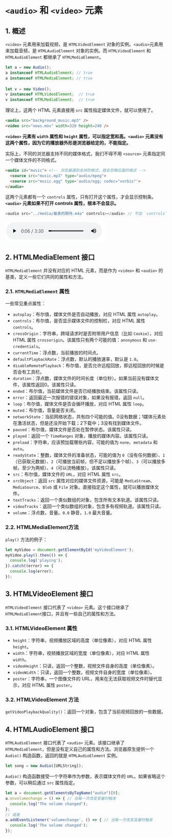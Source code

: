 # `<audio>` 和 `<video>` 元素

## 1. 概述

`<video>` 元素用来加载视频，是 `HTMLVideoElement` 对象的实例。`<audio>`元素用来加载音频，是 `HTMLAudioElement` 对象的实例。而 `HTMLVideoElement` 和 `HTMLAudioElement` 都继承了 `HTMLMediaElement`。

```javascript
let a = new Audio();
a instanceof HTMLAudioElement; // true
a instanceof HTMLMediaElement; // true

let v = new Video();
v instanceof HTMLVideoElement;  // true
v instanceof HTMLMediaElement;  // true
```

理论上，这两个 HTML 元素直接用 `src` 属性指定媒体文件，就可以使用了。

```html
<audio src="background_music.mp3" />
<video src="news.mov" width=320 height=240 />
```

**`<video>` 元素有 `width` 属性和 `height` 属性，可以指定宽和高。`<audio>` 元素没有这两个属性，因为它的播放器外形是浏览器给定的，不能指定。**

实际上，不同的浏览器支持不同的媒体格式，我们不得不用 `<source>` 元素指定同一个媒体文件的不同格式。

```html
<audio id="music"> <!-- 浏览器遇到支持的格式，就会忽略后面的格式 -->
  <source src="music.mp3" type="audio/mpeg">  
  <source src="music.ogg" type='audio/ogg; codec="vorbis"'>
</audio>
```

这两个元素都有一个 `controls` 属性，只有打开这个属性，才会显示控制条。 **`<audio>` 元素如果不打开 controls 属性，根本不会显示。**

```javascript
<audio src="../media/最美的期待.m4a" controls></audio> // 不加 `controls` 才显示
```

![最美的期待](./../images/audio.jpg)

## 2. HTMLMediaElement 接口

`HTMLMediaElement` 并没有对应的 HTML 元素，而是作为 `<video>` 和 `<audio>` 的基类，定义一些它们共同的属性和方法。

### 2.1. `HTMLMediaElement` 属性

一些常见重点属性：

- `autoplay`：布尔值，媒体文件是否自动播放，对应 HTML 属性 `autoplay`。
- `controls`：布尔值，是否显示媒体文件的控制栏，对应 HTML 属性 `controls`。
- `crossOrigin`：字符串，跨域请求时是否附带用户信息（比如 `Cookie`），对应 HTML 属性 `crossorigin`。该属性只有两个可能的值：`anonymous` 和 `use-credentials`。
- `currentTime`：浮点数，当前播放的时间点。
- `defaultPlaybackRate`：浮点数，默认的播放速率，默认是 `1.0`。
- `disableRemotePlayback`：布尔值，是否允许远程回放，即远程回放的时候是否会有工具栏。
- `duration`：浮点数，媒体文件的时间长度（单位秒）。如果当前没有媒体文件，该属性返回0。该属性只读。
- `ended`：布尔值，当前媒体文件是否已经播放结束。该属性只读。
- `error`：返回最近一次报错的错误对象，如果没有报错，返回 `null`。
- `loop`：布尔值，媒体文件是否会循环播放，对应 HTML 属性 `loop`。
- `muted`：布尔值，音量是否关闭。
- `networkState`：当前网络状态，共有四个可能的值。0没有数据；1媒体元素处在激活状态，但是还没开始下载；2下载中；3没有找到媒体文件。
- `paused`：布尔值，媒体文件是否处在暂停状态。该属性只读。
- `played`：返回一个 `TimeRanges`  对象，播放的媒体内容。该属性只读。
- `preload`：字符串，应该预加载哪些内容，可能的值为 `none`、`metadata` 和 `auto`。
- `readyState`：整数，媒体文件的准备状态，可能的值为 `0`（没有任何数据）、`1`（已获取元数据）、`2`（可播放当前帧，但不足以播放多个帧）、`3`（可以播放多帧，至少为两帧）、`4`（可以流畅播放）。该属性只读。
- `src`：布尔值，媒体文件的 `URL`，对应 HTML 属性 `src`。
- `srcObject`：返回 `src` 属性对应的媒体文件资源，可能是 `MediaStream`、`MediaSource`、`Blob` 或 `File` 对象。直接指定这个属性，就可以播放媒体文件。
- `textTracks`：返回一个类似数组的对象，包含所有文本轨道。该属性只读。
- `videoTracks`：返回一个类似数组的对象，包含多有视频轨道。该属性只读。
- `volume`：浮点数，音量。`0.0` 静音，`1.0` 最大音量。

### 2.2. HTMLMediaElement方法

`play()` 方法的例子：

```javascript
let myVideo = document.getElementById('myVideoElement');
myVideo.play().then(() => {
  console.log('playing');
}).catch((error) => {
  console.log(error);
});
```

## 3. HTMLVideoElement 接口

`HTMLVideoElement` 接口代表了 `<video>` 元素。这个接口继承了 `HTMLMediaElement`接口，并且有一些自己的属性和方法。

### 3.1. HTMLVideoElement 属性

- `height`：字符串，视频播放区域的高度（单位像素），对应 HTML 属性 `height`。
- `width`：字符串，视频播放区域的宽度（单位像素），对应 HTML 属性 `width`。
- `videoHeight`：只读，返回一个整数，视频文件自身的高度（单位像素）。
- `videoWidth`：只读，返回一个整数，视频文件自身的宽度（单位像素）。
- `poster`：字符串，一个图像文件的 URL，用来在无法获取视频文件时替代显示，对应 HTML 属性 `poster`。

### 3.2. HTMLVideoElement 方法

`getVideoPlaybackQuality()`：返回一个对象，包含了当前视频回放的一些数据。

## 4. HTMLAudioElement 接口

`HTMLAudioElement` 接口代表了 `<audio>` 元素。该接口继承了 `HTMLMediaElement`，但是没有定义自己的属性和方法。浏览器原生提供一个 `Audio()` 构造函数，返回的就是 `HTMLAudioElement` 实例。

```javascript
let song = new Audio([URLString]);
```

`Audio()` 构造函数接受一个字符串作为参数，表示媒体文件的 `URL`。如果省略这个参数，可以稍后通过 `src` 属性指定。

```javascript
let a = document.getElementsByTagName("audio")[0];
a.onvolumechange = () => { // 当每一次改变音量时触发
  console.log("The volume changed");
};
// 或者
a.addEventListener('volumechange', () => { // 当每一次改变音量时触发
  console.log('The volume changed');
});
```
